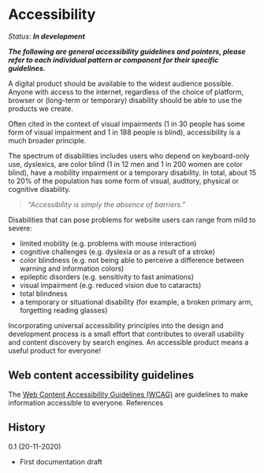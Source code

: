 # Accessibility

_Status: **In development**_

**_The following are general accessibility guidelines and pointers, please refer to each individual pattern or component for their specific guidelines._**

A digital product should be available to the widest audience possible. Anyone with access to the internet, regardless of the choice of platform, browser or (long-term or temporary) disability should be able to use the products we create.

Often cited in the context of visual impairments (1 in 30 people has some form of visual impairment and 1 in 188 people is blind), accessibility is a much broader principle.

The spectrum of disabilities includes users who depend on keyboard-only use, dyslexics, are color blind (1 in 12 men and 1 in 200 women are color blind), have a mobility impairment or a temporary disability. In total, about 15 to 20% of the population has some form of visual, auditory, physical or cognitive disability.

> _“Accessibility is simply the absence of barriers.”_

Disabilities that can pose problems for website users can range from mild to severe:

* limited mobility (e.g. problems with mouse interaction)
* cognitive challenges (e.g. dyslexia or as a result of a stroke)
* color blindness (e.g. not being able to perceive a difference between warning and information colors)
* epileptic disorders (e.g. sensitivity to fast animations)
* visual impairment (e.g. reduced vision due to cataracts)
* total blindness
* a temporary or situational disability (for example, a broken primary arm, forgetting reading glasses)

Incorporating universal accessibility principles into the design and development process is a small effort that contributes to overall usability and content discovery by search engines. An accessible product means a useful product for everyone!

## Web content accessibility guidelines

The [Web Content Accessibility Guidelines (WCAG)](https://www.w3.org/TR/WCAG21/) are guidelines to make information accessible to everyone. References

## History

0.1 (20-11-2020)

* First documentation draft
